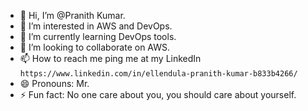 - 👋 Hi, I’m @Pranith Kumar.
- 👀 I’m interested in AWS and DevOps.
- 🌱 I’m currently learning DevOps tools.
- 💞️ I’m looking to collaborate on AWS.
- 📫 How to reach me ping me at my LinkedIn ````https://www.linkedin.com/in/ellendula-pranith-kumar-b833b4266/````
- 😄 Pronouns: Mr.
- ⚡ Fun fact: No one care about you, you should care about yourself.

<!---
Pranith1Kumar/Pranith1Kumar is a ✨ special ✨ repository because its `README.md` (this file) appears on your GitHub profile.
You can click the Preview link to take a look at your changes.
--->
